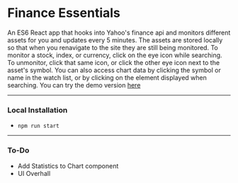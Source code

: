 # Finance Essentials

An ES6 React app that hooks into Yahoo's finance api and monitors different assets for you and updates every 5 minutes. The assets are stored locally so that when you renavigate to the site they are still being monitored. To monitor a stock, index, or currency, click on the eye icon while searching. To unmonitor, click that same icon, or click the other eye icon next to the asset's symbol. You can also access chart data by clicking the symbol or name in the watch list, or by clicking on the element displayed when searching. You can try the demo version [here](financeessentials-11afc.firebaseapp.com)


---

###  Local Installation

- `npm run start`

---

### To-Do

- Add Statistics to Chart component
- UI Overhall